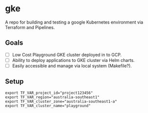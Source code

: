# gke
A repo for building and testing a google Kubernetes environment via Terraform and Pipelines.

## Goals

- [ ] Low Cost Playground GKE cluster deployed in to GCP.  
- [ ] Ability to deploy applications to GKE cluster via Helm charts. 
- [ ] Easily accessible and manage via local system (Makefile?).  

## Setup
```
export TF_VAR_project_id="project123456"
export TF_VAR_region="australia-southeast1"
export TF_VAR_cluster_zone="australia-southeast1-a"
export TF_VAR_cluster_name="playground"
```